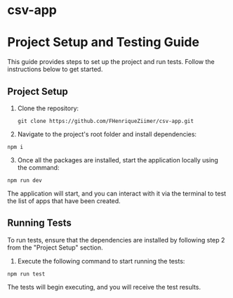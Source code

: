 # csv-app

# Project Setup and Testing Guide

This guide provides steps to set up the project and run tests. Follow the instructions below to get started.

## Project Setup

1. Clone the repository:
   ```shell
   git clone https://github.com/FHenriqueZiimer/csv-app.git
   ```
2. Navigate to the project's root folder and install dependencies:
  ```shell
  npm i
  ```

3. Once all the packages are installed, start the application locally using the command:
  ```shell
  npm run dev
  ```

The application will start, and you can interact with it via the terminal to test the list of apps that have been created.

## Running Tests

To run tests, ensure that the dependencies are installed by following step 2 from the "Project Setup" section.

1. Execute the following command to start running the tests:
  ```shell
  npm run test
  ```

The tests will begin executing, and you will receive the test results.


